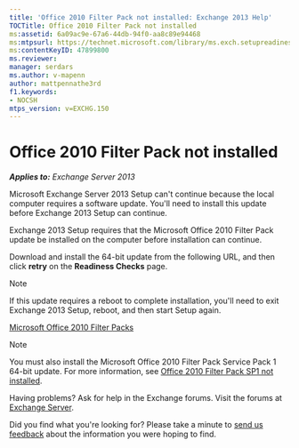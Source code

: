 ```yaml
---
title: 'Office 2010 Filter Pack not installed: Exchange 2013 Help'
TOCTitle: Office 2010 Filter Pack not installed
ms:assetid: 6a09ac9e-67a6-44db-94f0-aa8c89e94468
ms:mtpsurl: https://technet.microsoft.com/library/ms.exch.setupreadiness.msfilterpackv2notinstalled(v=EXCHG.150)
ms:contentKeyID: 47899800
ms.reviewer: 
manager: serdars
ms.author: v-mapenn
author: mattpennathe3rd
f1.keywords:
- NOCSH
mtps_version: v=EXCHG.150
---
```


# Office 2010 Filter Pack not installed

_**Applies to:** Exchange Server 2013_

Microsoft Exchange Server 2013 Setup can't continue because the local computer requires a software update. You'll need to install this update before Exchange 2013 Setup can continue.

Exchange 2013 Setup requires that the Microsoft Office 2010 Filter Pack update be installed on the computer before installation can continue.

Download and install the 64-bit update from the following URL, and then click **retry** on the **Readiness Checks** page.

> [!NOTE]
> If this update requires a reboot to complete installation, you'll need to exit Exchange 2013 Setup, reboot, and then start Setup again.

[Microsoft Office 2010 Filter Packs](https://go.microsoft.com/fwlink/p/?linkid=191548)

> [!NOTE]
> You must also install the Microsoft Office 2010 Filter Pack Service Pack 1 64-bit update. For more information, see <A href="office-2010-filter-pack-sp1-not-installed-exchange-2013-help.md">Office 2010 Filter Pack SP1 not installed</A>.

Having problems? Ask for help in the Exchange forums. Visit the forums at [Exchange Server](https://go.microsoft.com/fwlink/p/?linkid=60612).

Did you find what you're looking for? Please take a minute to [send us feedback](mailto:exsetuphelpfeedback@microsoft.com?subject=exchange%202013%20setup%20help%20feedback) about the information you were hoping to find.
